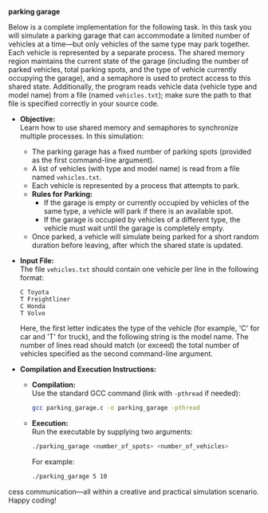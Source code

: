 **parking garage**

Below is a complete implementation for the following task. In this task you will simulate a parking garage that can accommodate a limited number of vehicles at a time—but only vehicles of the same type may park together. Each vehicle is represented by a separate process. The shared memory region maintains the current state of the garage (including the number of parked vehicles, total parking spots, and the type of vehicle currently occupying the garage), and a semaphore is used to protect access to this shared state. Additionally, the program reads vehicle data (vehicle type and model name) from a file (named `vehicles.txt`); make sure the path to that file is specified correctly in your source code.

- **Objective:**  
  Learn how to use shared memory and semaphores to synchronize multiple processes. In this simulation:
  - The parking garage has a fixed number of parking spots (provided as the first command-line argument).
  - A list of vehicles (with type and model name) is read from a file named `vehicles.txt`.
  - Each vehicle is represented by a process that attempts to park.
  - **Rules for Parking:**
    - If the garage is empty or currently occupied by vehicles of the same type, a vehicle will park if there is an available spot.
    - If the garage is occupied by vehicles of a different type, the vehicle must wait until the garage is completely empty.
  - Once parked, a vehicle will simulate being parked for a short random duration before leaving, after which the shared state is updated.

- **Input File:**  
  The file `vehicles.txt` should contain one vehicle per line in the following format:
  ```
  C Toyota
  T Freightliner
  C Honda
  T Volvo
  ```
  Here, the first letter indicates the type of the vehicle (for example, 'C' for car and 'T' for truck), and the following string is the model name. The number of lines read should match (or exceed) the total number of vehicles specified as the second command-line argument.

- **Compilation and Execution Instructions:**
  - **Compilation:**  
    Use the standard GCC command (link with `-pthread` if needed):
    ```bash
    gcc parking_garage.c -o parking_garage -pthread
    ```
  - **Execution:**  
    Run the executable by supplying two arguments:
    ```bash
    ./parking_garage <number_of_spots> <number_of_vehicles>
    ```
    For example:
    ```bash
    ./parking_garage 5 10
    ```

cess communication—all within a creative and practical simulation scenario. Happy coding!
